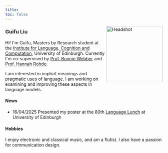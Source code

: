 ```yaml
---
title: 
toc: false
---
```

<img align="right" src="/images/headshot.jpg" alt="Headshot" width="180"/>

### Guifu Liu

Hi! I'm Guifu, Masters by Research student at the [Institute for Language, Cognition and Computation](https://informatics.ed.ac.uk/ilcc), University of Edinburgh. Currently I'm co-supervised by [Prof. Bonnie Webber](https://homepages.inf.ed.ac.uk/bonnie/) and [Prof. Hannah Rohde](http://www.lel.ed.ac.uk/~hrohde/). 


I am interested in implicit meanings and pragmatic uses of language. I am working on examining and improving these aspects in language models.


#### News

- 16/04/2025   Presented my poster at the 80th [Language Lunch](https://blogs.ed.ac.uk/languagelunch/) at University of Edinburgh


#### Hobbies
I enjoy electronic and classical music, and am a flutist. I also have a passion for communication design.